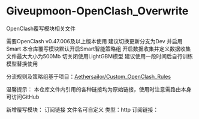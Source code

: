# Giveupmoon-OpenClash_Overwrite
OpenClash覆写模块相关文件

需要OpenClash	v0.47.006及以上版本使用
建议切换更新分支为Dev 并启用Smart
本仓库覆写模块默认开启Smart智能策略组 开启数据收集并定义数据收集文件最大大小为500Mb 切关闭使用LightGBM模型
建议使用一段时间后自行训练模型替换使用

分流规则及策略组基于项目：[Aethersailor/Custom_OpenClash_Rules](https://github.com/Aethersailor/Custom_OpenClash_Rules.git)

温馨提示：
本仓库文件内引用的各种链接均为原始链接，使用时注意需路由本身可访问GitHub

新增覆写模块：
  订阅链接
  文件名可自定义
  类型：http
  订阅链接：
